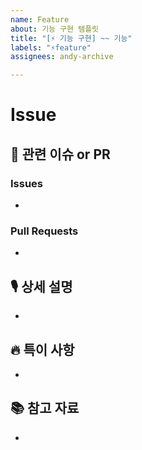 ```yaml
---
name: Feature
about: 기능 구현 템플릿
title: "[⚡️ 기능 구현] ~~ 기능"
labels: "⚡️feature"
assignees: andy-archive

---
```


# Issue
## 🔗 관련 이슈 or PR
### Issues
-
### Pull Requests
-
## 🎙️ 상세 설명
-
## 🔥 특이 사항
-
## 📚 참고 자료
-
